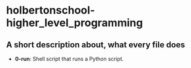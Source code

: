 # holbertonschool-higher_level_programming

## A short description about, what every file does

* **0-run**: Shell script that runs a Python script.
